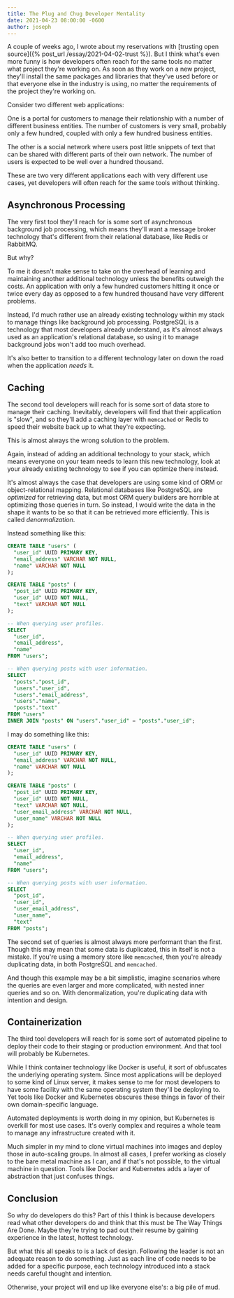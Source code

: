 ```yaml
---
title: The Plug and Chug Developer Mentality
date: 2021-04-23 08:00:00 -0600
author: joseph
---
```


A couple of weeks ago, I wrote about my reservations with [trusting open source]({% post_url /essay/2021-04-02-trust %}). But I think what's even more funny is how developers often reach for the same tools no matter what project they're working on. As soon as they work on a new project, they'll install the same packages and libraries that they've used before or that everyone else in the industry is using, no matter the requirements of the project they're working on.

Consider two different web applications:

One is a portal for customers to manage their relationship with a number of different business entities. The number of customers is very small, probably only a few hundred, coupled with only a few hundred business entities.

The other is a social network where users post little snippets of text that can be shared with different parts of their own network. The number of users is expected to be well over a hundred thousand.

These are two very different applications each with very different use cases, yet developers will often reach for the same tools without thinking.

## Asynchronous Processing

The very first tool they'll reach for is some sort of asynchronous background job processing, which means they'll want a message broker technology that's different from their relational database, like Redis or RabbitMQ.

But why?

To me it doesn't make sense to take on the overhead of learning and maintaining another additional technology unless the benefits outweigh the costs. An application with only a few hundred customers hitting it once or twice every day as opposed to a few hundred thousand have very different problems.

Instead, I'd much rather use an already existing technology within my stack to manage things like background job processing. PostgreSQL is a technology that most developers already understand, as it's almost always used as an application's relational database, so using it to manage background jobs won't add too much overhead.

It's also better to transition to a different technology later on down the road when the application *needs* it.

## Caching

The second tool developers will reach for is some sort of data store to manage their caching. Inevitably, developers will find that their application is "slow", and so they'll add a caching layer with `memcached` or Redis to speed their website back up to what they're expecting.

This is almost always the wrong solution to the problem.

Again, instead of adding an additional technology to your stack, which means everyone on your team needs to learn this new technology, look at your already existing technology to see if you can optimize there instead.

It's almost always the case that developers are using some kind of ORM or object-relational mapping. Relational databases like PostgreSQL are *optimized* for retrieving data, but most ORM query builders are horrible at optimizing those queries in turn. So instead, I would write the data in the shape it wants to be so that it can be retrieved more efficiently. This is called *denormalization*.

Instead something like this:

```sql
CREATE TABLE "users" (
  "user_id" UUID PRIMARY KEY,
  "email_address" VARCHAR NOT NULL,
  "name" VARCHAR NOT NULL
);

CREATE TABLE "posts" (
  "post_id" UUID PRIMARY KEY,
  "user_id" UUID NOT NULL,
  "text" VARCHAR NOT NULL
);

-- When querying user profiles.
SELECT
  "user_id",
  "email_address",
  "name"
FROM "users";

-- When querying posts with user information.
SELECT
  "posts"."post_id",
  "users"."user_id",
  "users"."email_address",
  "users"."name",
  "posts"."text"
FROM "users"
INNER JOIN "posts" ON "users"."user_id" = "posts"."user_id";
```

I may do something like this:

```sql
CREATE TABLE "users" (
  "user_id" UUID PRIMARY KEY,
  "email_address" VARCHAR NOT NULL,
  "name" VARCHAR NOT NULL
);

CREATE TABLE "posts" (
  "post_id" UUID PRIMARY KEY,
  "user_id" UUID NOT NULL,
  "text" VARCHAR NOT NULL,
  "user_email_address" VARCHAR NOT NULL,
  "user_name" VARCHAR NOT NULL
);

-- When querying user profiles.
SELECT
  "user_id",
  "email_address",
  "name"
FROM "users";

-- When querying posts with user information.
SELECT
  "post_id",
  "user_id",
  "user_email_address",
  "user_name",
  "text"
FROM "posts";
```

The second set of queries is almost always more performant than the first. Though this may mean that some data is duplicated, this in itself is not a mistake. If you're using a memory store like `memcached`, then you're already duplicating data, in both PostgreSQL and `memcached`.

And though this example may be a bit simplistic, imagine scenarios where the queries are even larger and more complicated, with nested inner queries and so on. With denormalization, you're duplicating data with intention and design.

## Containerization

The third tool developers will reach for is some sort of automated pipeline to deploy their code to their staging or production environment. And that tool will probably be Kubernetes.

While I think container technology like Docker is useful, it sort of obfuscates the underlying operating system. Since most applications will be deployed to some kind of Linux server, it makes sense to me for most developers to have some facility with the same operating system they'll be deploying to. Yet tools like Docker and Kubernetes obscures these things in favor of their own domain-specific language.

Automated deployments is worth doing in my opinion, but Kubernetes is overkill for most use cases. It's overly complex and requires a whole team to manage any infrastructure created with it.

Much simpler in my mind to clone virtual machines into images and deploy those in auto-scaling groups. In almost all cases, I prefer working as closely to the bare metal machine as I can, and if that's not possible, to the virtual machine in question. Tools like Docker and Kubernetes adds a layer of abstraction that just confuses things.

## Conclusion

So why do developers do this? Part of this I think is because developers read what other developers do and think that this must be The Way Things Are Done. Maybe they're trying to pad out their resume by gaining experience in the latest, hottest technology.

But what this all speaks to is a lack of design. Following the leader is not an adequate reason to do something. Just as each line of code needs to be added for a specific purpose, each technology introduced into a stack needs careful thought and intention.

Otherwise, your project will end up like everyone else's: a big pile of mud.
